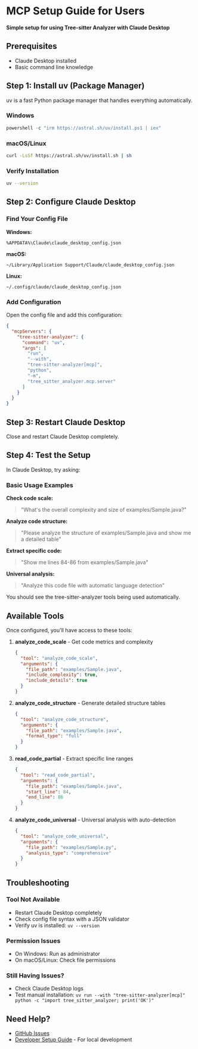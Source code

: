 # MCP Setup Guide for Users

**Simple setup for using Tree-sitter Analyzer with Claude Desktop**

## Prerequisites

- Claude Desktop installed
- Basic command line knowledge

## Step 1: Install uv (Package Manager)

uv is a fast Python package manager that handles everything automatically.

### Windows
```powershell
powershell -c "irm https://astral.sh/uv/install.ps1 | iex"
```

### macOS/Linux
```bash
curl -LsSf https://astral.sh/uv/install.sh | sh
```

### Verify Installation
```bash
uv --version
```

## Step 2: Configure Claude Desktop

### Find Your Config File

**Windows:**
```
%APPDATA%\Claude\claude_desktop_config.json
```

**macOS:**
```
~/Library/Application Support/Claude/claude_desktop_config.json
```

**Linux:**
```
~/.config/claude/claude_desktop_config.json
```

### Add Configuration

Open the config file and add this configuration:

```json
{
  "mcpServers": {
    "tree-sitter-analyzer": {
      "command": "uv",
      "args": [
        "run", 
        "--with", 
        "tree-sitter-analyzer[mcp]",
        "python", 
        "-m", 
        "tree_sitter_analyzer.mcp.server"
      ]
    }
  }
}
```

## Step 3: Restart Claude Desktop

Close and restart Claude Desktop completely.

## Step 4: Test the Setup

In Claude Desktop, try asking:

### Basic Usage Examples

**Check code scale:**
> "What's the overall complexity and size of examples/Sample.java?"

**Analyze code structure:**
> "Please analyze the structure of examples/Sample.java and show me a detailed table"

**Extract specific code:**
> "Show me lines 84-86 from examples/Sample.java"

**Universal analysis:**
> "Analyze this code file with automatic language detection"

You should see the tree-sitter-analyzer tools being used automatically.

## Available Tools

Once configured, you'll have access to these tools:

1. **analyze_code_scale** - Get code metrics and complexity
   ```json
   {
     "tool": "analyze_code_scale",
     "arguments": {
       "file_path": "examples/Sample.java",
       "include_complexity": true,
       "include_details": true
     }
   }
   ```

2. **analyze_code_structure** - Generate detailed structure tables
   ```json
   {
     "tool": "analyze_code_structure",
     "arguments": {
       "file_path": "examples/Sample.java",
       "format_type": "full"
     }
   }
   ```

3. **read_code_partial** - Extract specific line ranges
   ```json
   {
     "tool": "read_code_partial",
     "arguments": {
       "file_path": "examples/Sample.java",
       "start_line": 84,
       "end_line": 86
     }
   }
   ```

4. **analyze_code_universal** - Universal analysis with auto-detection
   ```json
   {
     "tool": "analyze_code_universal",
     "arguments": {
       "file_path": "examples/Sample.py",
       "analysis_type": "comprehensive"
     }
   }
   ```

## Troubleshooting

### Tool Not Available
- Restart Claude Desktop completely
- Check config file syntax with a JSON validator
- Verify uv is installed: `uv --version`

### Permission Issues
- On Windows: Run as administrator
- On macOS/Linux: Check file permissions

### Still Having Issues?
- Check Claude Desktop logs
- Test manual installation: `uv run --with "tree-sitter-analyzer[mcp]" python -c "import tree_sitter_analyzer; print('OK')"`

## Need Help?

- [GitHub Issues](https://github.com/aimasteracc/tree-sitter-analyzer/issues)
- [Developer Setup Guide](MCP_SETUP_DEVELOPERS.md) - For local development

